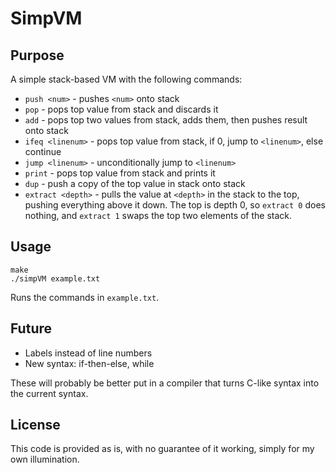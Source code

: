 # SimpVM
## Purpose
A simple stack-based VM with the following commands:
* `push <num>` - pushes `<num>` onto stack
* `pop` - pops top value from stack and discards it
* `add` - pops top two values from stack, adds them, then pushes result onto stack
* `ifeq <linenum>` - pops top value from stack, if 0, jump to `<linenum>`, else continue
* `jump <linenum>` - unconditionally jump to `<linenum>`
* `print` - pops top value from stack and prints it
* `dup` - push a copy of the top value in stack onto stack
* `extract <depth>` - pulls the value at `<depth>` in the stack to the top, pushing everything above it down. The top is depth 0, so `extract 0` does nothing, and `extract 1` swaps the top two elements of the stack.

## Usage
	make
	./simpVM example.txt
Runs the commands in `example.txt`.

## Future
* Labels instead of line numbers
* New syntax: if-then-else, while

These will probably be better put in a compiler that turns C-like syntax into the current syntax.

## License
This code is provided as is, with no guarantee of it working, simply for my own illumination.
